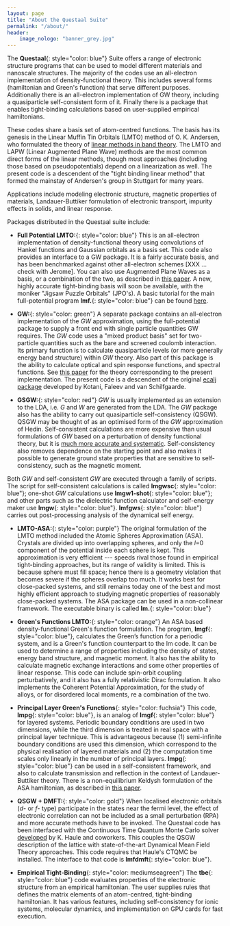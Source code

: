 ```yaml
---
layout: page
title: "About the Questaal Suite"
permalink: "/about/"
header:
    image_nologo: "banner_grey.jpg"
---
```


The **Questaal**{: style="color: blue"}  Suite offers a range of electronic structure programs that can be used to model different materials and nanoscale structures.  The majority of the codes use an all-electron implementation of density-functional theory. This includes several forms (hamiltonian and Green's function) that serve different purposes.  Additionally there is an all-electron implementation of GW theory, including a quasiparticle self-consistent form of it.  Finally there is a package that enables tight-binding calculations based on user-supplied empirical hamiltonians.

These codes share a basis set of atom-centred functions.  The basis has its genesis in the Linear Muffin Tin Orbitals (LMTO) method of O. K. Andersen, who formulated the theory of [linear methods in band theory](http://dx.doi.org/10.1103/PhysRevB.12.3060).  The LMTO and LAPW (Linear Augmented Plane Wave) methods are the most common direct forms of the linear methods, though most approaches (including those based on pseudopotentials) depend on a linearization as well.  The present code is a descendent of the "tight binding linear method" that formed the mainstay of Andersen's group in Stuttgart for many years.

Applications include modeling electronic structure, magnetic properties of materials, Landauer-Buttiker formulation of electronic transport, impurity effects in solids, and linear response.

Packages distributed in the Questaal suite include:

+ **Full Potential LMTO:**{: style="color: blue"}    This is an all-electron implementation of density-functional theory using convolutions of Hankel functions and Gaussian orbitals as a basis set.  This code also provides an interface to a GW package. It is a fairly accurate basis, and has been benchmarked against other all-electron schemes [XXX ... check with Jerome]. You can also use Augmented Plane Waves as a basis, or a combination of the two, as described in [this paper](http://link.aps.org/doi/10.1103/PhysRevB.81.125117). A new, highly accurate tight-binding basis will soon be available, with the moniker "Jigsaw Puzzle Orbitals" (JPO's). A basic tutorial for the main full-potential program **lmf.**{: style="color: blue"} can be found [here](https://lordcephei.github.io/lmf_tutorial).

+ **GW:**{: style="color: green"}  A separate package contains an all-electron implementation of the _GW_ approximation, using the full-potential package to supply a front end with single particle quantities GW requires. The _GW_ code uses a "mixed product basis" set for two-particle quantities such as the bare and screened coulomb interaction.  Its primary function is to calculate quasiparticle levels (or more generally energy band structure) within _GW_ theory.  Also part of this package is the ability to calculate optical and spin response functions, and spectral functions. See [this paper](http://link.aps.org/abstract/PRB/v76/e165106) for the theory corresponding to the present implementation.  The present code is a descendent of the original [ecalj package](https://github.com/tkotani/ecalj) developed by Kotani, Faleev and van Schilfgaarde.

+ **GSGW:**{: style="color: red"}  _GW_ is usually implemented as an extension to the LDA, i.e. _G_ and _W_ are generated from the LDA. The _GW_ package also has the ability to carry out quasiparticle self-consistency (QSGW).  QSGW may be thought of as an optimised form of the _GW_ approximation of Hedin. Self-consistent calculations are more expensive than usual formulations of _GW_ based on a perturbation of density functional theory, but it is [much more accurate and systematic](http://link.aps.org/abstract/PRL/v96/e226402). Self-consistency also removes dependence on the starting point and also makes it possible to generate ground state properties that are sensitive to self-consistency, such as the magnetic moment.    

Both _GW_ and self-consistent _GW_ are executed through a family of scripts. The script for self-consistent calculations is called **lmgwsc**{: style="color: blue"}; one-shot _GW_ calculations use **lmgw1-shot**{: style="color: blue"}; and other parts such as the dielectric function calculator and self-energy maker use **lmgw**{: style="color: blue"}.  **lmfgws**{: style="color: blue"} carries out post-processing analysis of the dynamical self energy.

+ **LMTO-ASA:**{: style="color: purple"}  The original formulation of the LMTO method included the Atomic Spheres Approximation (ASA). Crystals are divided up into overlapping spheres, and only the _l_=0 component of the potential inside each sphere is kept.  This approximation is very efficient --- speeds rival those found in empirical tight-binding approaches, but its range of validity is limited.  This is because sphere must fill space; hence there is a geometry violation that becomes severe if the spheres overlap too much. It works best for close-packed systems, and still remains today one of the best and most highly efficient approach to studying magnetic properties of reasonably close-packed systems. The ASA package can be used in a non-collinear framework. The executable binary is called **lm.**{: style="color: blue"}

+ **Green's Functions LMTO:**{: style="color: orange"}  An ASA based density-functional Green's function formulation. The program, **lmgf**{: style="color: blue"}, calculates the Green’s function for a periodic system, and is a Green's function counterpart to the lm code. It can be used to determine a range of properties including the density of states, energy band structure, and magnetic moment. It also has the ability to calculate magnetic exchange interactions and some other properties of linear response. This code can include spin-orbit coupling perturbatively, and it also has a fully relativistic Dirac formulation. It also implements the Coherent Potential Approximation, for the study of alloys, or for disordered local moments, re a combination of the two.

+ **Principal Layer Green's Functions**{: style="color: fuchsia"}  This code, **lmpg**{: style="color: blue"}, is an analog of **lmgf**{: style="color: blue"} for layered systems.  Periodic boundary conditions are used in two dimensions, while the third dimension is treated in real space with a principal layer technique.  This is advantageous because (1) semi-infinite boundary conditions are used this dimension, which correspond to the physical realisation of layered materials and (2) the computation time scales only linearly in the number of principal layers.  **lmpg**{: style="color: blue"} can be used in a self-consistent framework, and also to calculate transmission and reflection in the context of Landauer-Buttiker theory.  There is a non-equilibrium Keldysh formulation of the ASA hamiltonian, as described in [this paper](http://link.aps.org/doi/10.1103/PhysRevB.71.195422).

+ **QSGW + DMFT:**{: style="color: gold"}  When localised electronic orbitals (*d-* or *f-* type) participate in the states near the fermi level, the effect of electronic correlation can not be included as a small perturbation (RPA) and more accurate methods have to be invoked. The Questaal code has been interfaced with the Continuous Time Quantum Monte Carlo solver [developed](http://journals.aps.org/prb/abstract/10.1103/PhysRevB.75.155113) by K. Haule and coworkers. This couples the QSGW description of the lattice with state-of-the-art Dynamical Mean Field Theory approaches.  This code requires that Haule's CTQMC be installed.  The interface to that code is **lmfdmft**{: style="color: blue"}.

+ **Empirical Tight-Binding**{: style="color: mediumseagreen"}  The **tbe**{: style="color: blue"} code evaluates properties of the electronic structure from an empirical hamiltonian.  The user supplies rules that defines the matrix elements of an atom-centred, tight-binding hamiltonian. It has various features, including self-consistency for ionic systems, molecular dynamics, and implementation on GPU cards for fast execution.
